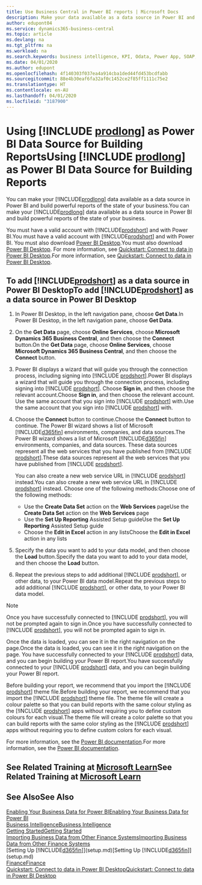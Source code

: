 ```yaml
---
title: Use Business Central in Power BI reports | Microsoft Docs
description: Make your data available as a data source in Power BI and build powerful reports of the state of your business.
author: edupont04
ms.service: dynamics365-business-central
ms.topic: article
ms.devlang: na
ms.tgt_pltfrm: na
ms.workload: na
ms.search.keywords: business intelligence, KPI, Odata, Power App, SOAP, analysis
ms.date: 04/01/2020
ms.author: edupont
ms.openlocfilehash: 4f140303f037ea4a914cba1ded44fd453bcdfabb
ms.sourcegitcommit: 88e4b30eaf6fa32af0c1452ce2f85ff1111c75e2
ms.translationtype: HT
ms.contentlocale: en-AU
ms.lasthandoff: 04/01/2020
ms.locfileid: "3187900"
---
```

# <a name="using-prodlong-as-power-bi-data-source-for-building-reports"></a><span data-ttu-id="08d6a-103">Using [!INCLUDE [prodlong](includes/prodlong.md)] as Power BI Data Source for Building Reports</span><span class="sxs-lookup"><span data-stu-id="08d6a-103">Using [!INCLUDE [prodlong](includes/prodlong.md)] as Power BI Data Source for Building Reports</span></span>

<span data-ttu-id="08d6a-104">You can make your [!INCLUDE[prodlong](includes/prodlong.md)] data available as a data source in Power BI and build powerful reports of the state of your business.</span><span class="sxs-lookup"><span data-stu-id="08d6a-104">You can make your [!INCLUDE[prodlong](includes/prodlong.md)] data available as a data source in Power BI and build powerful reports of the state of your business.</span></span>  

<span data-ttu-id="08d6a-105">You must have a valid account with [!INCLUDE[prodshort](includes/prodshort.md)] and with Power BI.</span><span class="sxs-lookup"><span data-stu-id="08d6a-105">You must have a valid account with [!INCLUDE[prodshort](includes/prodshort.md)] and with Power BI.</span></span> <span data-ttu-id="08d6a-106">You must also download [Power BI Desktop](https://powerbi.microsoft.com/desktop/).</span><span class="sxs-lookup"><span data-stu-id="08d6a-106">You must also download [Power BI Desktop](https://powerbi.microsoft.com/desktop/).</span></span> <span data-ttu-id="08d6a-107">For more information, see [Quickstart: Connect to data in Power BI Desktop](/power-bi/desktop-quickstart-connect-to-data).</span><span class="sxs-lookup"><span data-stu-id="08d6a-107">For more information, see [Quickstart: Connect to data in Power BI Desktop](/power-bi/desktop-quickstart-connect-to-data).</span></span>  

## <a name="to-add-prodshort-as-a-data-source-in-power-bi-desktop"></a><span data-ttu-id="08d6a-108">To add [!INCLUDE[prodshort](includes/prodshort.md)] as a data source in Power BI Desktop</span><span class="sxs-lookup"><span data-stu-id="08d6a-108">To add [!INCLUDE[prodshort](includes/prodshort.md)] as a data source in Power BI Desktop</span></span>

1. <span data-ttu-id="08d6a-109">In Power BI Desktop, in the left navigation pane, choose **Get Data**.</span><span class="sxs-lookup"><span data-stu-id="08d6a-109">In Power BI Desktop, in the left navigation pane, choose **Get Data**.</span></span>
2. <span data-ttu-id="08d6a-110">On the **Get Data** page, choose **Online Services**, choose **Microsoft Dynamics 365 Business Central**, and then choose the **Connect** button.</span><span class="sxs-lookup"><span data-stu-id="08d6a-110">On the **Get Data** page, choose **Online Services**, choose **Microsoft Dynamics 365 Business Central**, and then choose the **Connect** button.</span></span>
3. <span data-ttu-id="08d6a-111">Power BI displays a wizard that will guide you through the connection process, including signing into [!INCLUDE [prodshort](includes/prodshort.md)].</span><span class="sxs-lookup"><span data-stu-id="08d6a-111">Power BI displays a wizard that will guide you through the connection process, including signing into [!INCLUDE [prodshort](includes/prodshort.md)].</span></span> <span data-ttu-id="08d6a-112">Choose **Sign in**, and then choose the relevant account.</span><span class="sxs-lookup"><span data-stu-id="08d6a-112">Choose **Sign in**, and then choose the relevant account.</span></span> <span data-ttu-id="08d6a-113">Use the same account that you sign into [!INCLUDE [prodshort](includes/prodshort.md)] with.</span><span class="sxs-lookup"><span data-stu-id="08d6a-113">Use the same account that you sign into [!INCLUDE [prodshort](includes/prodshort.md)] with.</span></span>
4. <span data-ttu-id="08d6a-114">Choose the **Connect** button to continue.</span><span class="sxs-lookup"><span data-stu-id="08d6a-114">Choose the **Connect** button to continue.</span></span> <span data-ttu-id="08d6a-115">The Power BI wizard shows a list of Microsoft [!INCLUDE[d365fin](includes/d365fin_md.md)] environments, companies, and data sources.</span><span class="sxs-lookup"><span data-stu-id="08d6a-115">The Power BI wizard shows a list of Microsoft [!INCLUDE[d365fin](includes/d365fin_md.md)] environments, companies, and data sources.</span></span> <span data-ttu-id="08d6a-116">These data sources represent all the web services that you have published from [!INCLUDE [prodshort](includes/prodshort.md)].</span><span class="sxs-lookup"><span data-stu-id="08d6a-116">These data sources represent all the web services that you have published from [!INCLUDE [prodshort](includes/prodshort.md)].</span></span>

    <span data-ttu-id="08d6a-117">You can also create a new web service URL in [!INCLUDE [prodshort](includes/prodshort.md)] instead.</span><span class="sxs-lookup"><span data-stu-id="08d6a-117">You can also create a new web service URL in [!INCLUDE [prodshort](includes/prodshort.md)] instead.</span></span> <span data-ttu-id="08d6a-118">Choose one of the following methods:</span><span class="sxs-lookup"><span data-stu-id="08d6a-118">Choose one of the following methods:</span></span>

      - <span data-ttu-id="08d6a-119">Use the **Create Data Set** action on the **Web Services** page</span><span class="sxs-lookup"><span data-stu-id="08d6a-119">Use the **Create Data Set** action on the **Web Services** page</span></span>
      - <span data-ttu-id="08d6a-120">Use the **Set Up Reporting** Assisted Setup guide</span><span class="sxs-lookup"><span data-stu-id="08d6a-120">Use the **Set Up Reporting** Assisted Setup guide</span></span>
      - <span data-ttu-id="08d6a-121">Choose the **Edit in Excel** action in any lists</span><span class="sxs-lookup"><span data-stu-id="08d6a-121">Choose the **Edit in Excel** action in any lists</span></span>

5. <span data-ttu-id="08d6a-122">Specify the data you want to add to your data model, and then choose the **Load** button.</span><span class="sxs-lookup"><span data-stu-id="08d6a-122">Specify the data you want to add to your data model, and then choose the **Load** button.</span></span>
6. <span data-ttu-id="08d6a-123">Repeat the previous steps to add additional [!INCLUDE [prodshort](includes/prodshort.md)], or other data, to your Power BI data model.</span><span class="sxs-lookup"><span data-stu-id="08d6a-123">Repeat the previous steps to add additional [!INCLUDE [prodshort](includes/prodshort.md)], or other data, to your Power BI data model.</span></span>

> [!NOTE]  
> <span data-ttu-id="08d6a-124">Once you have successfully connected to [!INCLUDE [prodshort](includes/prodshort.md)], you will not be prompted again to sign in.</span><span class="sxs-lookup"><span data-stu-id="08d6a-124">Once you have successfully connected to [!INCLUDE [prodshort](includes/prodshort.md)], you will not be prompted again to sign in.</span></span>

<span data-ttu-id="08d6a-125">Once the data is loaded, you can see it in the right navigation on the page.</span><span class="sxs-lookup"><span data-stu-id="08d6a-125">Once the data is loaded, you can see it in the right navigation on the page.</span></span> <span data-ttu-id="08d6a-126">You have successfully connected to your [!INCLUDE [prodshort](includes/prodshort.md)] data, and you can begin building your Power BI report.</span><span class="sxs-lookup"><span data-stu-id="08d6a-126">You have successfully connected to your [!INCLUDE [prodshort](includes/prodshort.md)] data, and you can begin building your Power BI report.</span></span>  

<span data-ttu-id="08d6a-127">Before building your report, we recommend that you import the [!INCLUDE [prodshort](includes/prodshort.md)] theme file.</span><span class="sxs-lookup"><span data-stu-id="08d6a-127">Before building your report, we recommend that you import the [!INCLUDE [prodshort](includes/prodshort.md)] theme file.</span></span>  <span data-ttu-id="08d6a-128">The theme file will create a colour palette so that you can build reports with the same colour styling as the [!INCLUDE [prodshort](includes/prodshort.md)] apps without requiring you to define custom colours for each visual.</span><span class="sxs-lookup"><span data-stu-id="08d6a-128">The theme file will create a color palette so that you can build reports with the same color styling as the [!INCLUDE [prodshort](includes/prodshort.md)] apps without requiring you to define custom colors for each visual.</span></span>

<span data-ttu-id="08d6a-129">For more information, see the [Power BI documentation](/power-bi/consumer/).</span><span class="sxs-lookup"><span data-stu-id="08d6a-129">For more information, see the [Power BI documentation](/power-bi/consumer/).</span></span>

## <a name="see-related-training-at-microsoft-learn"></a><span data-ttu-id="08d6a-130">See Related Training at [Microsoft Learn](/learn/modules/configure-powerbi-excel-dynamics-365-business-central/index)</span><span class="sxs-lookup"><span data-stu-id="08d6a-130">See Related Training at [Microsoft Learn](/learn/modules/configure-powerbi-excel-dynamics-365-business-central/index)</span></span>

## <a name="see-also"></a><span data-ttu-id="08d6a-131">See Also</span><span class="sxs-lookup"><span data-stu-id="08d6a-131">See Also</span></span>

[<span data-ttu-id="08d6a-132">Enabling Your Business Data for Power BI</span><span class="sxs-lookup"><span data-stu-id="08d6a-132">Enabling Your Business Data for Power BI</span></span>](admin-powerbi.md)  
[<span data-ttu-id="08d6a-133">Business Intelligence</span><span class="sxs-lookup"><span data-stu-id="08d6a-133">Business Intelligence</span></span>](bi.md)  
[<span data-ttu-id="08d6a-134">Getting Started</span><span class="sxs-lookup"><span data-stu-id="08d6a-134">Getting Started</span></span>](product-get-started.md)  
[<span data-ttu-id="08d6a-135">Importing Business Data from Other Finance Systems</span><span class="sxs-lookup"><span data-stu-id="08d6a-135">Importing Business Data from Other Finance Systems</span></span>](across-import-data-configuration-packages.md)  
<span data-ttu-id="08d6a-136">[Setting Up [!INCLUDE[d365fin](includes/d365fin_md.md)]](setup.md)</span><span class="sxs-lookup"><span data-stu-id="08d6a-136">[Setting Up [!INCLUDE[d365fin](includes/d365fin_md.md)]](setup.md)</span></span>  
[<span data-ttu-id="08d6a-137">Finance</span><span class="sxs-lookup"><span data-stu-id="08d6a-137">Finance</span></span>](finance.md)  
[<span data-ttu-id="08d6a-138">Quickstart: Connect to data in Power BI Desktop</span><span class="sxs-lookup"><span data-stu-id="08d6a-138">Quickstart: Connect to data in Power BI Desktop</span></span>](/power-bi/desktop-quickstart-connect-to-data)  
